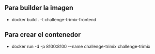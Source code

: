 ## Para builder la imagen

- docker build . -t challenge-trimix-frontend

## Para crear el contenedor

- docker run -d -p 8100:8100 --name challenge-trimix challenge-trimix
